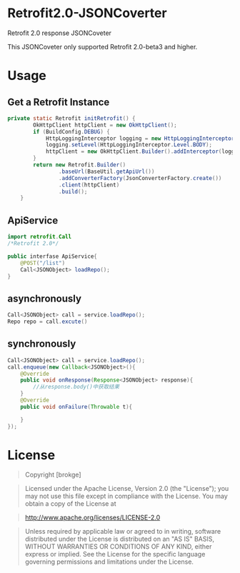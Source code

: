 # Retrofit2.0-JSONCoverter
Retrofit 2.0 response JSONCoveter

This JSONCoveter only supported Retrofit 2.0-beta3 and higher.

# Usage

## Get a Retrofit Instance
```Java
private static Retrofit initRetrofit() {
        OkHttpClient httpClient = new OkHttpClient();
        if (BuildConfig.DEBUG) {
            HttpLoggingInterceptor logging = new HttpLoggingInterceptor();
            logging.setLevel(HttpLoggingInterceptor.Level.BODY);
            httpClient = new OkHttpClient.Builder().addInterceptor(logging).build();
        }
        return new Retrofit.Builder()
                .baseUrl(BaseUtil.getApiUrl())
                .addConverterFactory(JsonConverterFactory.create())
                .client(httpClient)
                .build();
    }
```

## ApiService 
``` Java
import retrofit.Call
/*Retrofit 2.0*/

public interfase ApiService{
    @POST("/list")
    Call<JSONObject> loadRepo();
}
```
## asynchronously

``` Java
Call<JSONObject> call = service.loadRepo();
Repo repo = call.excute()
```

## synchronously 
``` Java
Call<JSONObject> call = service.loadRepo();
call.enqueue(new Callback<JSONObject>(){
    @Override
    public void onResponse(Response<JSONObject> response){
        //从response.body()中获取结果
    }
    @Override
    public void onFailure(Throwable t){

    }
});
```

# License

> Copyright [brokge]

> Licensed under the Apache License, Version 2.0 (the "License"); you may not use this file except in compliance with the License. You may obtain a copy of the License at

> http://www.apache.org/licenses/LICENSE-2.0

> Unless required by applicable law or agreed to in writing, software distributed under the License is distributed on an "AS IS" BASIS, WITHOUT WARRANTIES OR CONDITIONS OF ANY KIND, either express or implied. See the License for the specific language governing permissions and limitations under the License.
